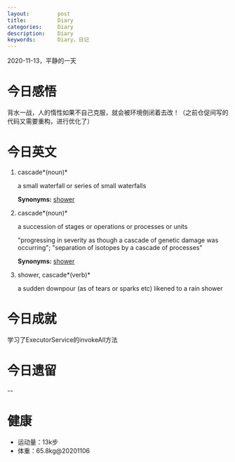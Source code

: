 ```yaml
---
layout:     	post
title:      	Diary
categories: 	Diary
description:   	Diary
keywords: 		Diary，日记 
---
```


2020-11-13，平静的一天

# 今日感悟

背水一战，人的惰性如果不自己克服，就会被环境倒闭着去改！（之前仓促间写的代码又需要重构，进行优化了）

# 今日英文

1. cascade*(noun)*

   a small waterfall or series of small waterfalls

   **Synonyms:**
   [shower](https://www.synonyms.com/synonym/shower)

2. cascade*(noun)*

   a succession of stages or operations or processes or units

   "progressing in severity as though a cascade of genetic damage was occurring"; "separation of isotopes by a cascade of processes"

   **Synonyms:**
   [shower](https://www.synonyms.com/synonym/shower)

3. shower, cascade*(verb)*

   a sudden downpour (as of tears or sparks etc) likened to a rain shower

# 今日成就

学习了ExecutorService的invokeAll方法

# 今日遗留

--

# 健康

- 运动量：13k步
- 体重：65.8kg@20201106

























